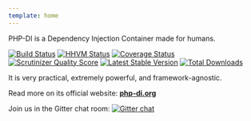 ```yaml
---
template: home
---
```


PHP-DI is a Dependency Injection Container made for humans.

[![Build Status](https://travis-ci.org/mnapoli/PHP-DI.png?branch=master)](https://travis-ci.org/mnapoli/PHP-DI)
[![HHVM Status](http://hhvm.h4cc.de/badge/mnapoli/php-di.png)](http://hhvm.h4cc.de/package/mnapoli/php-di)
[![Coverage Status](https://coveralls.io/repos/mnapoli/PHP-DI/badge.png?branch=master)](https://coveralls.io/r/mnapoli/PHP-DI?branch=master)
[![Scrutinizer Quality Score](https://scrutinizer-ci.com/g/mnapoli/PHP-DI/badges/quality-score.png?s=a2feff428ada6b64f1813b6ba11d943d86790acc)](https://scrutinizer-ci.com/g/mnapoli/PHP-DI/)
[![Latest Stable Version](https://poser.pugx.org/mnapoli/php-di/v/stable.png)](https://packagist.org/packages/mnapoli/php-di)
[![Total Downloads](https://poser.pugx.org/mnapoli/php-di/downloads.png)](https://packagist.org/packages/mnapoli/php-di)

It is very practical, extremely powerful, and framework-agnostic.

Read more on its official website: **[php-di.org](http://php-di.org)**

Join us in the Gitter chat room: [![Gitter chat](https://badges.gitter.im/mnapoli/PHP-DI.png)](https://gitter.im/mnapoli/PHP-DI)
